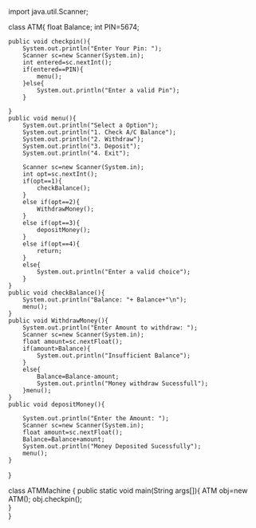 import java.util.Scanner;

class ATM{
    float Balance;
    int PIN=5674;

    public void checkpin(){
        System.out.println("Enter Your Pin: ");
        Scanner sc=new Scanner(System.in);
        int entered=sc.nextInt();
        if(entered==PIN){
            menu();
        }else{
            System.out.println("Enter a valid Pin");
        }

    }
    public void menu(){
        System.out.println("Select a Option");
        System.out.println("1. Check A/C Balance");
        System.out.println("2. Withdraw");
        System.out.println("3. Deposit");
        System.out.println("4. Exit");

        Scanner sc=new Scanner(System.in);
        int opt=sc.nextInt();
        if(opt==1){
            checkBalance();
        }
        else if(opt==2){
            WithdrawMoney();
        }
        else if(opt==3){
            depositMoney();
        }
        else if(opt==4){
            return;
        }
        else{
            System.out.println("Enter a valid choice");
        }
    }
    public void checkBalance(){
        System.out.println("Balance: "+ Balance+"\n");
        menu();
    }
    public void WithdrawMoney(){
        System.out.println("Enter Amount to withdraw: ");
        Scanner sc=new Scanner(System.in);
        float amount=sc.nextFloat();
        if(amount>Balance){
            System.out.println("Insufficient Balance");
        }
        else{
            Balance=Balance-amount;
            System.out.println("Money withdraw Sucessfull");
        }menu();
    }
    public void depositMoney(){
        
        System.out.println("Enter the Amount: ");
        Scanner sc=new Scanner(System.in);
        float amount=sc.nextFloat();
        Balance=Balance+amount;
        System.out.println("Money Deposited Sucessfully");
        menu();
    }
}

class ATMMachine {
    public static void main(String args[]){
        ATM obj=new ATM();
        obj.checkpin();   
    }   
}
